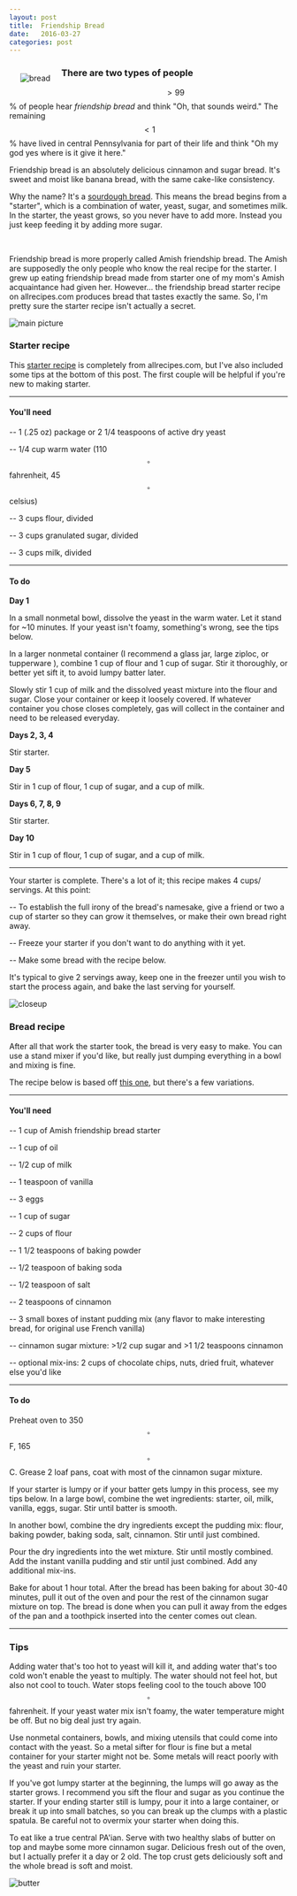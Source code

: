 ```yaml
---
layout: post
title:  Friendship Bread
date:   2016-03-27
categories: post
---
```


<img src="/assets/bigbread.jpg" alt="bread" style="float: left; margin: 20px">

### There are two types of people

$$>99$$% of people hear *friendship bread* and think "Oh, that sounds weird." The remaining $$<1$$% have lived in central Pennsylvania for part of their life and think "Oh my god yes where is it give it here."

Friendship bread is an absolutely delicious cinnamon and sugar bread. It's sweet and moist like banana bread, with  the same cake-like consistency.

Why the name? It's a [sourdough bread](http://www222.pair.com/sjohn/blueroom/sour.htm). This means the bread begins from a "starter", which is a combination of water, yeast, sugar, and sometimes milk. In the starter, the yeast grows, so you never have to add more. Instead you just keep feeding it by adding more sugar.


&nbsp;

Friendship bread is more properly called Amish friendship bread. The Amish are supposedly the only people who know the real recipe for the starter. I grew up eating friendship bread made from starter one of my mom's Amish acquaintance had given her. However... the friendship bread starter recipe on allrecipes.com produces bread that tastes exactly the same. So, I'm pretty sure the starter recipe isn't actually a secret.

![main picture](\assets\sidebread.jpg)

### Starter recipe

This [starter recipe](http://allrecipes.com/recipe/7063/amish-friendship-bread-starter/) is completely from allrecipes.com, but I've also included some tips at the bottom of this post. The first couple will be helpful if you're new to making starter.

----

#### You'll need

-- 1 (.25 oz) package or 2 1/4 teaspoons of active dry yeast

-- 1/4 cup warm water (110$$^{\circ}$$ fahrenheit, 45$$^{\circ}$$ celsius)

-- 3 cups flour, divided

-- 3 cups granulated sugar, divided

-- 3 cups milk, divided

----

#### To do


**Day 1**

In a small nonmetal bowl, dissolve the yeast in the warm water. Let it stand for ~10 minutes. If your yeast isn't foamy, something's wrong, see the tips below.

In a larger nonmetal container (I recommend a glass jar, large ziploc, or tupperware ), combine 1 cup of flour and 1 cup of sugar. Stir it thoroughly, or better yet sift it, to avoid lumpy batter later.

Slowly stir 1 cup of milk and the dissolved yeast mixture into the flour and sugar. Close your container or keep it loosely covered. If whatever container you chose closes completely, gas will collect in the container and need to be released everyday.

**Days 2, 3, 4**

Stir starter.

**Day 5**

Stir in 1 cup of flour, 1 cup of sugar, and a cup of milk.

**Days 6, 7, 8, 9**

Stir starter.

**Day 10**

Stir in 1 cup of flour, 1 cup of sugar, and a cup of milk.

----


Your starter is complete. There's a lot of it; this recipe makes 4 cups/ servings. At this point:

-- To establish the full irony of the bread's namesake, give a friend or two a cup of starter so they can grow it themselves, or make their own bread right away.

-- Freeze your starter if you don't want to do anything with it yet.

-- Make some bread with the recipe below.

 It's typical to give 2 servings away, keep one in the freezer until you wish to start the process again, and bake the last serving for yourself.

 ![closeup](\assets\closeup.jpg)


### Bread recipe

After all that work the starter took, the bread is very easy to make. You can use a stand mixer if you'd like, but really just dumping everything in a bowl and mixing is fine.

The recipe below is based off [this one](http://www.friendshipbreadkitchen.com/recipe-amish-friendship-bread/), but there's a few variations.

---

#### You'll need

-- 1 cup of Amish friendship bread starter

-- 1 cup of oil

-- 1/2 cup of milk

-- 1 teaspoon of vanilla

-- 3 eggs

-- 1 cup of sugar

-- 2 cups of flour

-- 1 1/2 teaspoons of baking powder

-- 1/2 teaspoon of baking soda

-- 1/2 teaspoon of salt

-- 2 teaspoons of cinnamon

-- 3 small boxes of instant pudding mix (any flavor to make interesting bread, for original use French vanilla)

-- cinnamon sugar mixture: >1/2 cup sugar and >1 1/2 teaspoons cinnamon

-- optional mix-ins: 2 cups of chocolate chips, nuts, dried fruit, whatever else you'd like

---

#### To do

Preheat oven to 350$$^{\circ}$$ F, 165$$^{\circ}$$ C. Grease 2 loaf pans, coat with most of the cinnamon sugar mixture.

If your starter is lumpy or if your batter gets lumpy in this process, see my tips below. In a large bowl, combine the wet ingredients: starter, oil, milk, vanilla, eggs, sugar. Stir until batter is smooth.

In another bowl, combine the dry ingredients except the pudding mix: flour, baking powder, baking soda, salt, cinnamon.  Stir until just combined.

Pour the dry ingredients into the wet mixture. Stir until mostly combined. Add the instant vanilla pudding and stir until just combined. Add any additional mix-ins.

Bake for about 1 hour total. After the bread has been baking for about 30-40 minutes, pull it out of the oven and pour the rest of the cinnamon sugar mixture on top. The bread is done when you can pull it away from the edges of the pan and a toothpick inserted into the center comes out clean.

---

### Tips

Adding water that's too hot to yeast will kill it, and adding water that's too cold won't enable the yeast to multiply. The water should not feel hot, but also not cool to touch. Water stops feeling cool to the touch above 100$$^{\circ}$$ fahrenheit. If your yeast water mix isn't foamy, the water temperature might be off. But no big deal just try again.

Use nonmetal containers, bowls, and mixing utensils that could come into contact with the yeast. So a metal sifter for flour is fine but a metal container for your starter might not be. Some metals will react poorly with the yeast and ruin your starter.

If you've got lumpy starter at the beginning, the lumps will go away as the starter grows. I recommend you sift the flour and sugar as you continue the starter. If your ending starter still is lumpy, pour it into a large container, or break it up into small batches, so you can break up the clumps with a plastic spatula. Be careful not to overmix your starter when doing this.

To eat like a true central PA'ian. Serve with two healthy slabs of butter on top and maybe some more cinnamon sugar. Delicious fresh out of the oven, but I actually prefer it a day or 2 old. The top crust gets deliciously soft and the whole bread is soft and moist.

![butter](\assets\butter.jpg)

